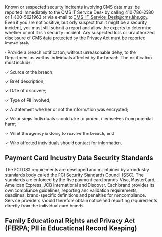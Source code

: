 Known or suspected security incidents involving CMS data must be reported immediately to the CMS IT Service Desk by calling 410-786-2580 or 1-800-5621963 or via e-mail to CMS_IT_Service_Desk@cms.hhs.gov. Even if you are not positive, but only suspect that it might be a security incident, you must still submit a report and allow the experts to determine whether or not it is a security incident. Any suspected loss or unauthorized disclosure of CMS data protected by the Privacy Act must be reported immediately.

· Provide a breach notification, without unreasonable delay, to the Department as well as individuals affected by the breach. The notification must include:

✓ Source of the breach;

✓ Brief description;

✓ Date of discovery;

✓ Type of PII involved;

✓ A statement whether or not the information was encrypted;

✓ What steps individuals should take to protect themselves from potential harm;

✓ What the agency is doing to resolve the breach; and

✓ Who affected individuals should contact for information.

## **Payment Card Industry Data Security Standards**

The PCI DSS requirements are developed and maintained by an industry standards body called the PCI Security Standards Council (SSC). The standards are enforced by the five payment card brands: Visa, MasterCard, American Express, JCB International and Discover. Each brand provides its own compliance guidelines, reporting and validation requirements, deadlines, brand-specific definitions and penalties for noncompliance. Service providers should therefore obtain notice and reporting requirements directly from the individual card brands.

## **Family Educational Rights and Privacy Act (FERPA; PII in Educational Record Keeping)**